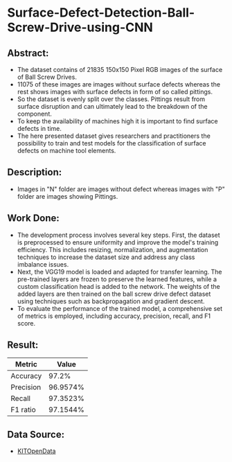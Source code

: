 # Surface-Defect-Detection-Ball-Screw-Drive-using-CNN
## Abstract:
- The dataset contains of 21835 150x150 Pixel RGB images of the surface of Ball Screw Drives. 
- 11075 of these images are images without surface defects whereas the rest shows images with surface defects in form of so called pittings. 
- So the dataset is evenly split over the classes. Pittings result from surface disruption and can ultimately lead to the breakdown of the component. 
- To keep the availability of machines high it is important to find surface defects in time. 
- The here presented dataset gives researchers and practitioners the possibility to train and test models for the classification of surface defects on machine tool elements.

## Description:
- Images in "N" folder are images without defect whereas images with "P" folder are images showing Pittings.

## Work Done:
- The development process involves several key steps. First, the dataset is preprocessed to ensure uniformity and improve the model's training efficiency. This includes resizing, normalization, and augmentation techniques to increase the dataset size and address any class imbalance issues.
- Next, the VGG19 model is loaded and adapted for transfer learning. The pre-trained layers are frozen to preserve the learned features, while a custom classification head is added to the network. The weights of the added layers are then trained on the ball screw drive defect dataset using techniques such as backpropagation and gradient descent.
- To evaluate the performance of the trained model, a comprehensive set of metrics is employed, including accuracy, precision, recall, and F1 score. 

## Result:

| Metric    | Value     |
|-----------|-----------|
| Accuracy  | 97.2%     |
| Precision | 96.9574%  |
| Recall    | 97.3523%  |
| F1 ratio  | 97.1544%  |


## Data Source:
- [KITOpenData](https://bwdatadiss.kit.edu/dataset/323#headingFileList)
